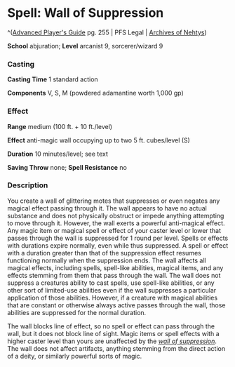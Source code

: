 # Spell: Wall of Suppression

^([Advanced Player's Guide][ss-wall-of-suppression] pg. 255 | PFS Legal | [Archives of Nehtys][sn-wall-of-suppression])

**School** abjuration; **Level** arcanist 9, sorcerer/wizard 9

### Casting

**Casting Time** 1 standard action

**Components** V, S, M (powdered adamantine worth 1,000 gp)

### Effect

**Range** medium (100 ft. + 10 ft./level)

**Effect** anti-magic wall occupying up to two 5 ft. cubes/level (S)

**Duration** 10 minutes/level; see text

**Saving Throw** none; **Spell Resistance** no

### Description

You create a wall of glittering motes that suppresses or even negates any magical effect passing through it. The wall appears to have no actual substance and does not physically obstruct or impede anything attempting to move through it. However, the wall exerts a powerful anti-magical effect. Any magic item or magical spell or effect of your caster level or lower that passes through the wall is suppressed for 1 round per level. Spells or effects with durations expire normally, even while thus suppressed. A spell or effect with a duration greater than that of the suppression effect resumes functioning normally when the suppression ends. The wall affects all magical effects, including spells, spell-like abilities, magical items, and any effects stemming from them that pass through the wall. The wall does not suppress a creatures ability to cast spells, use spell-like abilities, or any other sort of limited-use abilities even if the wall suppresses a particular application of those abilities. However, if a creature with magical abilities that are constant or otherwise always active passes through the wall, those abilities are suppressed for the normal duration.

The wall blocks line of effect, so no spell or effect can pass through the wall, but it does not block line of sight. Magic items or spell effects with a higher caster level than yours are unaffected by the _[wall of suppression]_. The wall does not affect artifacts, anything stemming from the direct action of a deity, or similarly powerful sorts of magic.

[ss-wall-of-suppression]: http://paizo.com/pathfinderRPG/v57
[sn-wall-of-suppression]: http://www.archivesofnethys.com/SpellDisplay.aspx?ItemName=Wall%20of%20Suppression
[wall of suppression]: http://www.archivesofnethys.com/SpellDisplay.aspx?ItemName=wall%20of%20suppression
